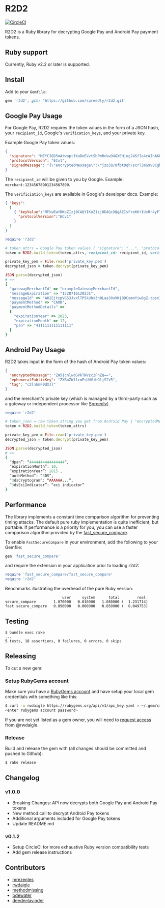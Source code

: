 # R2D2

[![CircleCI](https://circleci.com/gh/spreedly/r2d2.svg?style=svg)](https://circleci.com/gh/spreedly/r2d2)

R2D2 is a Ruby library for decrypting Google Pay and Android Pay payment tokens.

## Ruby support

Currently, Ruby v2.2 or later is supported.

## Install

Add to your `Gemfile`:

```ruby
gem 'r2d2', git: 'https://github.com/spreedly/r2d2.git'
```

## Google Pay Usage

For Google Pay, R2D2 requires the token values in the form of a JSON hash, your `recipient_id`, Google's `verification_keys`, 
and your private key.

Example Google Pay token values:

```json
{
  "signature": "MEYCIQD5mAtwoptfXuDnEVvtSbPmRnkw94GXEHjog24SfIe4rAIhAKLeSY4xcHLK1liBoZFaeZG+FrqawI7Id2mJXwddP3KH",
  "protocolVersion": "ECv1",
  "signedMessage": "{\"encryptedMessage\":\"jzo38/Ufbt9qh/scrTJmG9v8Cgb7Y5S+zCTTbSou/NoLoE/XF9ixyIGNIspKkH4ulwwVX0/EoqKDKk86XDLw8qBjx1tfHefbLuhZbqkfu/8bs5D6QMz8LjcJU+EeXYcdZ+KeQ3jzrgS6B9CqEJJIF+PeySMJtTwF9Fh+X2sW4Yg0C34mHz0MHpVUpmzJZblTwzMkCVOdq7eMF9Ywb8kDnRFasMYALbRaEOMg2o9gXSfGEVPhS8ors4SRFcnLoVPfktHRJtY/UZEREJvGFY/s/wpmU9sRADYTMKQ/ChTMumT+1NG0r4XibDcaZjW/Wlz1Dwog+dNMYUblPjY613sBLtjoBbRDYYVuDn/TUYXOJwAgXoHFfMmvWm0ne0n9eXggxoaMFFgF5zXk9ZLl3FyH/hi3WWtsFt5sqQWgFdjsqTriL6i46m46hMaZ9gKZ8JQE912IG5kZts5L8XSMiG94Z3UiTA\\u003d\\u003d\",\"ephemeralPublicKey\":\"BIeq42AvLcEhz0oLmYdj++oBTS5PD131FAEgx4y91cwqbkZMUKADkzj2bD4MxneqgqFYirO29+y/G6YH9zmfjlk\\u003d\",\"tag\":\"sRILsawzbm53+9tVTh9ooBP5ivzxWki73UJbuOZ3IYY\\u003d\"}"
}
```

The `recipient_id` will be given to you by Google. Example: `merchant:12345678901234567890`. 

The `verificiation_keys` are available in Google's developer docs. Example:

```json
{ "keys":
  [
    { "keyValue":"MFkwEwYHKoZIzj0CAQYIKoZIzj0DAQcDQgAEIsFro6K+IUxRr4yFTOTO+kFCCEvHo7B9IOMLxah6c977oFzX\/beObH4a9OfosMHmft3JJZ6B3xpjIb8kduK4\/A==",
      "protocolVersion":"ECv1"
    }
  ]
}
```

```ruby
require 'r2d2'

# token_attrs = Google Pay token values { "signature": "...", "protocolVersion": "...", ...}
token = R2D2.build_token(token_attrs, recipient_id: recipient_id, verification_keys: verification_keys)

private_key_pem = File.read('private_key.pem')
decrypted_json = token.decrypt(private_key_pem)

JSON.parse(decrypted_json)
# =>
{
  "gatewayMerchantId" => "exampleGatewayMerchantId",
  "messageExpiration" => "1528716120231", 
  "messageId" => "AH2EjtcpVGS3JvxlTP5kUbx3h0Laa30uVKjB9CqmnYiw8gZ-tpsxIoOdTbAU_DtCbkLVUPzkFeeqSbU1vTbAIAE4LlPHJqBiMMF4hZ5KRafml3764_6lK7aH7cQkIma40CI-rtCWTLCk",
  "paymentMethod" => "CARD",
  "paymentMethodDetails" =>
  {
    "expirationYear" => 2023,
    "expirationMonth" => 12,
    "pan" => "4111111111111111"
  }
}
```


## Android Pay Usage

R2D2 takes input in the form of the hash of Android Pay token values:

```json
{
  "encryptedMessage": "ZW5jcnlwdGVkTWVzc2FnZQ==",
  "ephemeralPublicKey": "ZXBoZW1lcmFsUHVibGljS2V5",
  "tag": "c2lnbmF0dXJl"
}
```

and the merchant's private key (which is managed by a third-party such as a gateway or independent processor like [Spreedly](https://spreedly.com)).

```ruby
require 'r2d2'

# token_json = raw token string you get from Android Pay { "encryptedMessage": "...", "tag": "...", ...}
token = R2D2.build_token(token_attrs)

private_key_pem = File.read('private_key.pem')
decrypted_json = token.decrypt(private_key_pem)

JSON.parse(decrypted_json)
# =>
{
  “dpan”: “4444444444444444”,
  “expirationMonth”: 10,
  “expirationYear”: 2015 ,
  “authMethod”: “3DS”,
  “3dsCryptogram”: “AAAAAA...”,
  “3dsEciIndicator”: “eci indicator”
}
```

## Performance

The library implements a constant time comparison algorithm for preventing timing attacks. The default pure ruby implementation is quite inefficient, but portable. If performance is a priority for you, you can use a faster comparison algorithm provided by the [fast_secure_compare](https://github.com/daxtens/fast_secure_compare).

To enable `FastSecureCompare` in your environment, add the following to your Gemfile:

```ruby
gem 'fast_secure_compare'
```

and require the extension in your application prior to loading r2d2:

```ruby
require 'fast_secure_compare/fast_secure_compare'
require 'r2d2'
```

Benchmarks illustrating the overhead of the pure Ruby version:

```
                          user     system      total        real
secure_compare        1.070000   0.010000   1.080000 (  1.231714)
fast secure_compare   0.050000   0.000000   0.050000 (  0.049753)
```

## Testing

```session
$ bundle exec rake
...
5 tests, 18 assertions, 0 failures, 0 errors, 0 skips
```

## Releasing

To cut a new gem:

### Setup RubyGems account

Make sure you have a [RubyGems account](https://rubygems.org) and have setup your local gem credentials with something like this:

```bash
$ curl -u rwdaigle https://rubygems.org/api/v1/api_key.yaml > ~/.gem/credentials; chmod 0600 ~/.gem/credentials
<enter rubygems account password>
```

If you are not yet listed as a gem owner, you will need to [request access](https://github.com/rwdaigle) from @rwdaigle.

### Release

Build and release the gem with (all changes should be committed and pushed to Github):

```bash
$ rake release
```

## Changelog

### v1.0.0

* Breaking Changes: API now decrypts both Google Pay and Android Pay tokens
* New method call to decrypt Android Pay tokens
* Additional arguments included for Google Pay tokens
* Update README.md

### v0.1.2

* Setup CircleCI for more exhaustive Ruby version compatibility tests
* Add gem release instructions

## Contributors

* [mrezentes](https://github.com/mrezentes)
* [rwdaigle](https://github.com/rwdaigle)
* [methodmissing](https://github.com/methodmissing)
* [bdewater](https://github.com/bdewater)
* [deedeelavinder](https://github.com/deedeelavinder)

